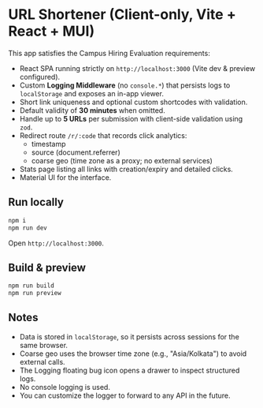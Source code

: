# URL Shortener (Client-only, Vite + React + MUI)

This app satisfies the Campus Hiring Evaluation requirements:
- React SPA running strictly on `http://localhost:3000` (Vite dev & preview configured).
- Custom **Logging Middleware** (no `console.*`) that persists logs to `localStorage` and exposes an in-app viewer.
- Short link uniqueness and optional custom shortcodes with validation.
- Default validity of **30 minutes** when omitted.
- Handle up to **5 URLs** per submission with client-side validation using `zod`.
- Redirect route `/r/:code` that records click analytics:
  - timestamp
  - source (document.referrer)
  - coarse geo (time zone as a proxy; no external services)
- Stats page listing all links with creation/expiry and detailed clicks.
- Material UI for the interface.

## Run locally
```bash
npm i
npm run dev
```
Open `http://localhost:3000`.

## Build & preview
```bash
npm run build
npm run preview
```

## Notes
- Data is stored in `localStorage`, so it persists across sessions for the same browser.
- Coarse geo uses the browser time zone (e.g., "Asia/Kolkata") to avoid external calls.
- The Logging floating bug icon opens a drawer to inspect structured logs.
- No console logging is used.
- You can customize the logger to forward to any API in the future.
